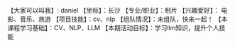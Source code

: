 【大家可以叫我】: daniel
【坐标】：长沙
【专业/职业】：制片
【兴趣爱好】： 电影、音乐、旅游
【项目技能】：cv、nlp
【组队情况】：未组队，快来一起！
【本课程学习基础】：CV、NLP、LLM
【本期活动目标】：学习llm知识，提升个人技能
